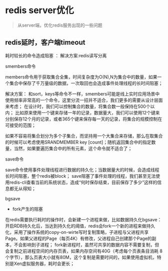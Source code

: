 # redis server优化

> 从server端，优化redis服务出现的一些问题

## redis延时，客户端timeout

耗时较长的命令造成阻塞 ： 解决方案:redis读写分离

smembers命令

members命令用于获取集合全集，时间复杂度为O(N),N为集合中的数量，如果一个集合中保存了千万量级的数据，一次取回也会造成事件处理线程的长时间阻塞；

解决方案： 
和sort，keys等命令不一样，smembers可能是线上实时应用场景中使用频率非常高的一个命令，这里分流一招并不适合，我们更多的需要从设计层面来考虑； 
在设计时，我们可以控制集合的数量，将集合数一般保持在500个以内； 
比如原来使用一个键来存储一年的记录，数据量大，我们可以使用12个键来分别保存12个月的记录，或者365个键来保存每一天的记录，将集合的规模控制在可接受的范围；

如果不容易将集合划分为多个子集合，而坚持用一个大集合来存储，那么在取集合的时候可以考虑使用SRANDMEMBER key [count]；随机返回集合中的指定数量，当然，如果要遍历集合中的所有元素，这个命令就不适合了；

save命令

save命令使用事件处理线程进行数据的持久化；当数据量大的时候，会造成线程长时间阻塞，整个redis被block； 
save阻塞了事件处理的线程，我们甚至无法使用redis-cli查看当前的系统状态，造成“何时保存结束，目前保存了多少”这样的信息都无从得知；


bgsave

- fork产生的阻塞

在redis需要执行耗时的操作时，会新建一个进程来做，比如数据持久化bgsave： 
开启RDB持久化后，当达到持久化的阈值，redis会fork一个新的进程来做持久化，采用了操作系统的copy-on-wirte写时复制策略，子进程与父进程共享Page。如果父进程的Page（每页4K）有修改，父进程自己创建那个Page的副本，不会影响到子进程； 
fork新进程时，虽然可共享的数据内容不需要复制，但会复制之前进程空间的内存页表，如果内存空间有40G（考虑每个页表条目消耗 8 个字节），那么页表大小就有80M，这个复制是需要时间的，如果使用虚拟机，特别是Xen虚拟服务器，耗时会更长； 